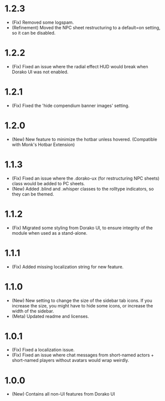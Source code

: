 # 1.2.3

- (Fix) Removed some logspam.
- (Refinement) Moved the NPC sheet restructuring to a default=on setting, so it can be disabled.

# 1.2.2

- (Fix) Fixed an issue where the radial effect HUD would break when Dorako UI was not enabled.

# 1.2.1

- (Fix) Fixed the 'hide compendium banner images' setting.

# 1.2.0

- (New) New feature to minimize the hotbar unless hovered. (Compatible with Monk's Hotbar Extension)

# 1.1.3

- (Fix) Fixed an issue where the .dorako-ux (for restructuring NPC sheets) class would be added to PC sheets.
- (New) Added .blind and .whisper classes to the rolltype indicators, so they can be themed.

# 1.1.2

- (Fix) Migrated some styling from Dorako UI, to ensure integrity of the module when used as a stand-alone.

# 1.1.1

- (Fix) Added missing localization string for new feature.

# 1.1.0

- (New) New setting to change the size of the sidebar tab icons. If you increase the size, you might have to hide some icons, or increase the width of the sidebar.
- (Meta) Updated readme and licenses.

# 1.0.1

- (Fix) Fixed a localization issue.
- (Fix) Fixed an issue where chat messages from short-named actors + short-named players without avatars would wrap weirdly.

# 1.0.0

- (New) Contains all non-UI features from Dorako UI

